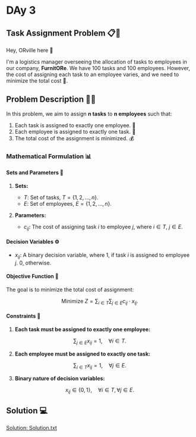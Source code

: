 # **DAy 3**

## **Task Assignment Problem** 📋💼

Hey, ORville here 👋

I'm a logistics manager overseeing the allocation of tasks to employees in our company, **FurnitORe**. We have 100 tasks and 100 employees. However, the cost of assigning each task to an employee varies, and we need to minimize the total cost 💸.

## Problem Description 🧑‍💼
In this problem, we aim to assign **n tasks** to **n employees** such that:
1. Each task is assigned to exactly one employee. 🎯
2. Each employee is assigned to exactly one task. 👥
3. The total cost of the assignment is minimized. 💰

### Mathematical Formulation 📊

#### Sets and Parameters 📝
1. **Sets:**
   - $T$: Set of tasks, $T = \{1, 2, \dots, n\}$.
   - $E$: Set of employees, $E = \{1, 2, \dots, n\}$.

2. **Parameters:**
   - $c_{ij}$: The cost of assigning task $i$ to employee $j$, where $i \in T$, $j \in E$.

#### Decision Variables ⚙️
- $x_{ij}$: A binary decision variable, where 1, if task $i$ is assigned to employee $j$. 0, otherwise.

#### Objective Function 🎯
The goal is to minimize the total cost of assignment:

$$\text{Minimize } Z = \sum_{i \in T} \sum_{j \in E} c_{ij} \cdot x_{ij}.$$

#### Constraints 📏
1. **Each task must be assigned to exactly one employee:**
   
$$\sum_{j \in E} x_{ij} = 1, \quad \forall i \in T.$$

2. **Each employee must be assigned to exactly one task:**
   
$$\sum_{i \in T} x_{ij} = 1, \quad \forall j \in E.$$

3. **Binary nature of decision variables:**
   
$$x_{ij} \in \{0, 1\}, \quad \forall i \in T, \forall j \in E.$$

## Solution 💻

[Solution: Solution.txt](Solution.txt)


